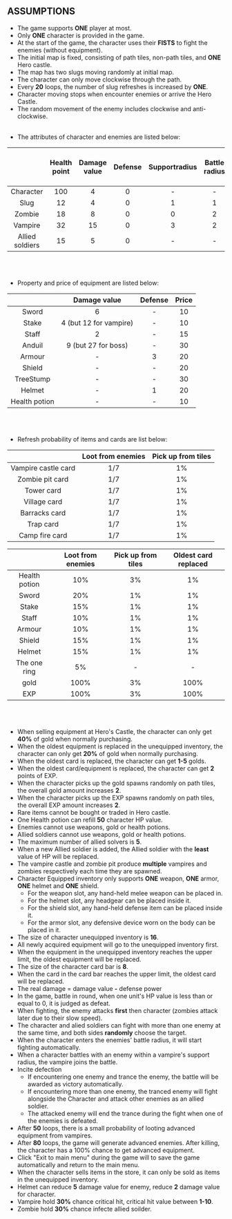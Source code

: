 ## ASSUMPTIONS
*   The game supports **ONE** player at most.
*   Only **ONE** character is provided in the game.
*   At the start of the game, the character uses their **FISTS** to fight the enemies (without equipment).
*   The initial map is fixed, consisting of path tiles, non-path tiles, and **ONE** Hero castle.
*   The map has two slugs moving randomly at initial map.
*   The character can only move clockwise through the path.
*   Every **20** loops, the number of slug refreshes is increased by **ONE**.
*   Character moving stops when encounter enemies or arrive the Hero Castle.
*   The random movement of the enemy includes clockwise and anti-clockwise.
<br/><br/><p>
*	The attributes of character and enemies are listed below:
</p>

|                 | Health point | Damage value | Defense | Supportradius | Battle radius | Gold achieved by defeating | EXP |
| :-------------: | :----------: | :----------: | :-----: | :-----------: | :-----------: | :------------------------: | :-: |
|    Character	  |      100	 |       4	    |    0	  |       -	      |       -	      |               -	           |  -  |
|      Slug       |      12	     |       4	    |    0	  |       1	      |       1	      |               1	           |  2  |
|     Zombie      |      18	     |       8	    |    0	  |       0	      |       2	      |               3	           |  5  |
|     Vampire     |	     32      |       15	    |    0	  |       3	      |       2	      |               5	           |  8  |
| Allied soldiers |	     15	     |       5	    |    0	  |       -	      |       -	      |               -	           |  -  |


<br/><br/><p>
*   Property and price of equipment are listed below:
</p>

|               |      Damage value      | Defense | Price |
| :-----------: | :--------------------: | :-----: | :---: |
|    Sword	    |            6	         |    -	   |   10  |
|    Stake	    | 4 (but 12 for vampire) |    -	   |   10  |
|    Staff	    |            2	         |    -	   |   15  |
|    Anduil	    |   9 (but 27 for boss)	 |    -	   |   30  |
|    Armour	    |            -	         |    3	   |   20  |
|    Shield	    |            -	         |    -	   |   20  |
|   TreeStump   |            -	         |    -	   |   30  |
|    Helmet	    |            -	         |    1	   |   20  |
| Health potion |            -	         |    -	   |   10  |

<br/><br/><p>
*	Refresh probability of items and cards are list below:
</p>

|	                  | Loot from enemies | Pick up from tiles |
| :-----------------: | :---------------: | :----------------: |
| Vampire castle card |	        1/7	      |         1%         |
|   Zombie pit card   |	        1/7	      |         1%         |
|     Tower card      |	        1/7	      |         1%         |
|    Village card     |		    1/7		  |         1%         |
|    Barracks card    |		    1/7	      |         1%         |
|      Trap card      |		    1/7	      |         1%	       |
|   Camp fire card    |		    1/7	      |         1%	       |	

|	                  | Loot from enemies | Pick up from tiles | Oldest card replaced |
| :-----------------: | :---------------: | :----------------: | :------------------: |
|    Health potion    |		    10%	      |         3%	       |	       1%	      |
|        Sword        |		    20%       |         1%	       |	       1%	      |
|        Stake        |		    15%	      |         1%	       |	       1%	      |
|        Staff 	      | 		10%	      |         1%	       |	       1%	      |
|        Armour       |		    10%	      |         1%	       |	       1%         |
|        Shield       |		    15%	      |         1%	       |	       1%	      |
|        Helmet       |		    15%	      |         1%	       |	       1%	      |
|    The one ring     |		    5%        |         -	       |	       -		  |
|         gold        |		   100%       |         3%	       |	      100%		  |
|         EXP         |		   100%       |         3%	       |	      100%		  |



<br/><br/>
*   When selling equipment at Hero's Castle, the character can only get **40%** of gold when normally purchasing.
*   When the oldest equipment is replaced in the unequipped inventory, the character can only get **20%** of gold when normally purchasing.
*   When the oldest card is replaced, the character can get **1-5** golds.
*	When the oldest card/equipment is replaced, the character can get **2** points of EXP.
*	When the character picks up the gold spawns randomly on path tiles, the overall gold amount increases **2**.
*	When the character picks up the EXP spawns randomly on path tiles, the overall EXP amount increases **2**.
*	Rare items cannot be bought or traded in Hero castle.
*	One Health potion can refill **50** character HP value.
*	Enemies cannot use weapons, gold or health potions.
*	Allied soldiers cannot use weapons, gold or health potions.
*	The maximum number of allied solvers is **5**.
*	When a new Allied soldier is added, the Allied soldier with the **least** value of HP will be replaced.
*	The vampire castle and zombie pit produce **multiple** vampires and zombies respectively each time they are spawned.
*	Character Equipped inventory only supports **ONE** weapon, **ONE** armor, **ONE** helmet and **ONE** shield.
    - For the weapon slot, any hand-held melee weapon can be placed in.
    - For the helmet slot, any headgear can be placed inside it.
    - For the shield slot, any hand-held defense item can be placed inside it.
    - For the armor slot, any defensive device worn on the body can be placed in it.
*	The size of character unequipped inventory is **16**.
*	All newly acquired equipment will go to the unequipped inventory first.
*	When the equipment in the unequipped inventory reaches the upper limit, the oldest equipment will be replaced.
*	The size of the character card bar is **8**.
*	When the card in the card bar reaches the upper limit, the oldest card will be replaced.
*	The real damage = damage value **-** defense power
*   In the game, battle in round, when one unit's HP value is less than or equal to 0, it is judged as defeat.
*	When fighting, the enemy attacks **first** then character (zombies attack later due to their slow speed).
*   The character and alied soldiers can fight with more than one enemy at the same time, and both sides **randomly** choose the target.
*	When the character enters the enemies' battle radius, it will start fighting automatically.
*	When a character battles with an enemy within a vampire's support radius, the vampire joins the battle.
*	Incite defection
    - If encountering one enemy and trance the enemy, the battle will be awarded as victory automatically.
    - If encountering more than one enemy, the tranced enemy will fight alongside the Character and attack other enemies as an allied soldier. 
    - The attacked enemy will end the trance during the fight when one of the enemies is defeated.
*	After **50** loops, there is a small probability of looting advanced equipment from vampires.
*	After **80** loops, the game will generate advanced enemies. After killing, the character has a 100% chance to get advanced equipment.
*	Click "Exit to main menu" during the game will to save the game automatically and return to the main menu.
*   When the character sells items in the store, it can only be sold as items in the unequipped inventory.
*   Helmet can reduce **5** damage value for enemy, reduce **2** damage value for character.
*   Vampire hold **30%** chance critical hit, critical hit value between **1-10**.
*   Zombie hold **30%** chance infecte allied soilder.